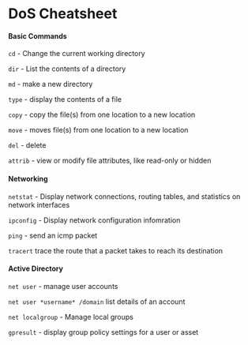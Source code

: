 # DoS Cheatsheet

#### Basic Commands

``` cd ``` - Change the current working directory

``` dir ``` - List the contents of a directory

``` md ``` - make a new directory

``` type ``` - display the contents of a file

``` copy ``` - copy the file(s) from one location to a new location

``` move ``` - moves file(s) from one location to a new location

``` del ``` - delete

``` attrib ``` - view or modify file attributes, like read-only or hidden

#### Networking

``` netstat ``` - Display network connections, routing tables, and statistics on network interfaces

``` ipconfig ``` - Display network configuration infomration 

``` ping ``` - send an icmp packet

``` tracert ``` trace the route that a packet takes to reach its destination

#### Active Directory

``` net user ``` - manage user accounts

``` net user *username* /domain ``` list details of an account

``` net localgroup ``` - Manage local groups

``` gpresult ``` - display group policy settings for a user or asset

